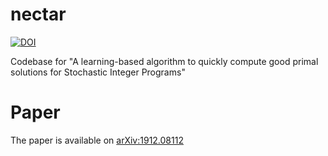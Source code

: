 # nectar
[![DOI](https://zenodo.org/badge/243359495.svg)](https://zenodo.org/badge/latestdoi/243359495)

Codebase for "A learning-based algorithm to quickly compute good primal solutions for Stochastic Integer Programs"

# Paper
The paper is available on [arXiv:1912.08112](https://arxiv.org/abs/1912.08112)
